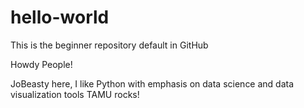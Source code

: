 # hello-world
This is the beginner repository default in GitHub

Howdy People!

JoBeasty here, I like Python with emphasis on data science and data visualization tools
TAMU rocks!

